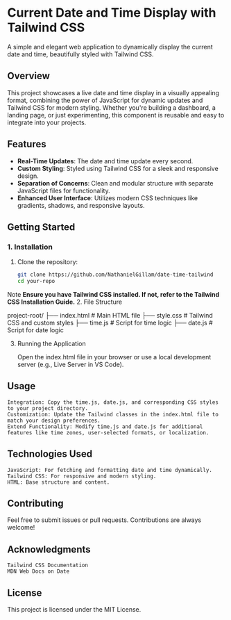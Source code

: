 # **Current Date and Time Display with Tailwind CSS**

A simple and elegant web application to dynamically display the current date and time, beautifully styled with Tailwind CSS.

## **Overview**
This project showcases a live date and time display in a visually appealing format, combining the power of JavaScript for dynamic updates and Tailwind CSS for modern styling. Whether you're building a dashboard, a landing page, or just experimenting, this component is reusable and easy to integrate into your projects.

## **Features**
- **Real-Time Updates**: The date and time update every second.
- **Custom Styling**: Styled using Tailwind CSS for a sleek and responsive design.
- **Separation of Concerns**: Clean and modular structure with separate JavaScript files for functionality.
- **Enhanced User Interface**: Utilizes modern CSS techniques like gradients, shadows, and responsive layouts.

## **Getting Started**

### **1. Installation**
1. Clone the repository:
   ```bash
   git clone https://github.com/NathanielGillam/date-time-tailwind
   cd your-repo

Note **Ensure you have Tailwind CSS installed. If not, refer to the Tailwind CSS Installation Guide.**
2. File Structure

project-root/
├── index.html     # Main HTML file
├── style.css      # Tailwind CSS and custom styles
├── time.js        # Script for time logic
├── date.js        # Script for date logic

3. Running the Application

    Open the index.html file in your browser or use a local development server (e.g., Live Server in VS Code).

## Usage

    Integration: Copy the time.js, date.js, and corresponding CSS styles to your project directory.
    Customization: Update the Tailwind classes in the index.html file to match your design preferences.
    Extend Functionality: Modify time.js and date.js for additional features like time zones, user-selected formats, or localization.

## Technologies Used

    JavaScript: For fetching and formatting date and time dynamically.
    Tailwind CSS: For responsive and modern styling.
    HTML: Base structure and content.

## Contributing

Feel free to submit issues or pull requests. Contributions are always welcome!

## Acknowledgments

    Tailwind CSS Documentation
    MDN Web Docs on Date

## License

This project is licensed under the MIT License.